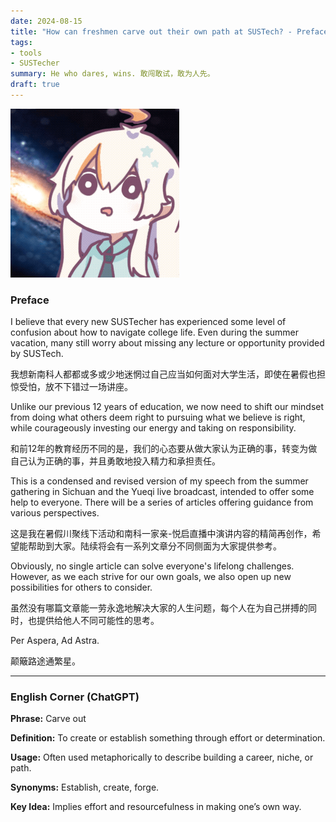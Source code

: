 ```yaml
---
date: 2024-08-15
title: "How can freshmen carve out their own path at SUSTech? - Preface "
tags: 
- tools 
- SUSTecher
summary: He who dares, wins. 敢闯敢试，敢为人先。
draft: true
---
```


![](abaaba.png)

### Preface

I believe that every new SUSTecher has experienced some level of confusion about how to navigate college life. Even during the summer vacation, many still worry about missing any lecture or opportunity provided by SUSTech.

我想新南科人都都或多或少地迷惘过自己应当如何面对大学生活，即使在暑假也担惊受怕，放不下错过一场讲座。

Unlike our previous 12 years of education, we now need to shift our mindset from doing what others deem right to pursuing what we believe is right, while courageously investing our energy and taking on responsibility.

和前12年的教育经历不同的是，我们的心态要从做大家认为正确的事，转变为做自己认为正确的事，并且勇敢地投入精力和承担责任。

This is a condensed and revised version of my speech from the summer gathering in Sichuan and the Yueqi live broadcast, intended to offer some help to everyone. There will be a series of articles offering guidance from various perspectives.

这是我在暑假川聚线下活动和南科一家亲-悦启直播中演讲内容的精简再创作，希望能帮助到大家。陆续将会有一系列文章分不同侧面为大家提供参考。

Obviously, no single article can solve everyone's lifelong challenges. However, as we each strive for our own goals, we also open up new possibilities for others to consider.

虽然没有哪篇文章能一劳永逸地解决大家的人生问题，每个人在为自己拼搏的同时，也提供给他人不同可能性的思考。

Per Aspera, Ad Astra.

颠簸路途通繁星。

---

### English Corner (ChatGPT)

**Phrase:** Carve out

**Definition:** To create or establish something through effort or determination.

**Usage:** Often used metaphorically to describe building a career, niche, or path.

**Synonyms:** Establish, create, forge.

**Key Idea:** Implies effort and resourcefulness in making one’s own way.
